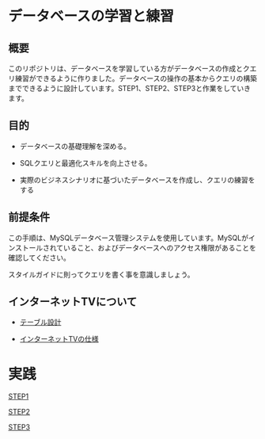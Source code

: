# データベースの学習と練習

## 概要

このリポジトリは、データベースを学習している方がデータベースの作成とクエリ練習ができるように作りました。データベースの操作の基本からクエリの構築までできるように設計しています。STEP1、STEP2、STEP3と作業をしていきます。

## 目的

- データベースの基礎理解を深める。

- SQLクエリと最適化スキルを向上させる。

- 実際のビジネスシナリオに基づいたデータベースを作成し、クエリの練習をする

## 前提条件

この手順は、MySQLデータベース管理システムを使用しています。MySQLがインストールされていること、およびデータベースへのアクセス権限があることを確認してください。

スタイルガイドに則ってクエリを書く事を意識しましょう。

## インターネットTVについて

- [テーブル設計](database_design/table_design.md)

- [インターネットTVの仕様](database_design/internet_tv.md)

# 実践

[STEP1](guide_document/step1.md)

[STEP2](guide_document/step2.md)

[STEP3](guide_document/step1.md)
